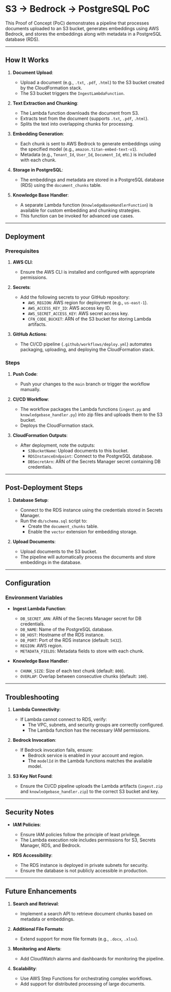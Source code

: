 # S3 -> Bedrock -> PostgreSQL PoC

This Proof of Concept (PoC) demonstrates a pipeline that processes documents uploaded to an S3 bucket, generates embeddings using AWS Bedrock, and stores the embeddings along with metadata in a PostgreSQL database (RDS).

---

## How It Works

1. **Document Upload**:
   - Upload a document (e.g., `.txt`, `.pdf`, `.html`) to the S3 bucket created by the CloudFormation stack.
   - The S3 bucket triggers the `IngestLambdaFunction`.

2. **Text Extraction and Chunking**:
   - The Lambda function downloads the document from S3.
   - Extracts text from the document (supports `.txt`, `.pdf`, `.html`).
   - Splits the text into overlapping chunks for processing.

3. **Embedding Generation**:
   - Each chunk is sent to AWS Bedrock to generate embeddings using the specified model (e.g., `amazon.titan-embed-text-v1`).
   - Metadata (e.g., `Tenant_Id`, `User_Id`, `Document_Id`, etc.) is included with each chunk.

4. **Storage in PostgreSQL**:
   - The embeddings and metadata are stored in a PostgreSQL database (RDS) using the `document_chunks` table.

5. **Knowledge Base Handler**:
   - A separate Lambda function (`KnowledgeBaseHandlerFunction`) is available for custom embedding and chunking strategies.
   - This function can be invoked for advanced use cases.

---

## Deployment

### Prerequisites

1. **AWS CLI**:
   - Ensure the AWS CLI is installed and configured with appropriate permissions.

2. **Secrets**:
   - Add the following secrets to your GitHub repository:
     - `AWS_REGION`: AWS region for deployment (e.g., `us-east-1`).
     - `AWS_ACCESS_KEY_ID`: AWS access key ID.
     - `AWS_SECRET_ACCESS_KEY`: AWS secret access key.
     - `CFN_CODE_BUCKET`: ARN of the S3 bucket for storing Lambda artifacts.

3. **GitHub Actions**:
   - The CI/CD pipeline (`.github/workflows/deploy.yml`) automates packaging, uploading, and deploying the CloudFormation stack.

### Steps

1. **Push Code**:
   - Push your changes to the `main` branch or trigger the workflow manually.

2. **CI/CD Workflow**:
   - The workflow packages the Lambda functions (`ingest.py` and `knowledgebase_handler.py`) into zip files and uploads them to the S3 bucket.
   - Deploys the CloudFormation stack.

3. **CloudFormation Outputs**:
   - After deployment, note the outputs:
     - `S3BucketName`: Upload documents to this bucket.
     - `RDSInstanceEndpoint`: Connect to the PostgreSQL database.
     - `DBSecretArn`: ARN of the Secrets Manager secret containing DB credentials.

---

## Post-Deployment Steps

1. **Database Setup**:
   - Connect to the RDS instance using the credentials stored in Secrets Manager.
   - Run the `db/schema.sql` script to:
     - Create the `document_chunks` table.
     - Enable the `vector` extension for embedding storage.

2. **Upload Documents**:
   - Upload documents to the S3 bucket.
   - The pipeline will automatically process the documents and store embeddings in the database.

---

## Configuration

### Environment Variables

- **Ingest Lambda Function**:
  - `DB_SECRET_ARN`: ARN of the Secrets Manager secret for DB credentials.
  - `DB_NAME`: Name of the PostgreSQL database.
  - `DB_HOST`: Hostname of the RDS instance.
  - `DB_PORT`: Port of the RDS instance (default: `5432`).
  - `REGION`: AWS region.
  - `METADATA_FIELDS`: Metadata fields to store with each chunk.

- **Knowledge Base Handler**:
  - `CHUNK_SIZE`: Size of each text chunk (default: `800`).
  - `OVERLAP`: Overlap between consecutive chunks (default: `100`).

---

## Troubleshooting

1. **Lambda Connectivity**:
   - If Lambda cannot connect to RDS, verify:
     - The VPC, subnets, and security groups are correctly configured.
     - The Lambda function has the necessary IAM permissions.

2. **Bedrock Invocation**:
   - If Bedrock invocation fails, ensure:
     - Bedrock service is enabled in your account and region.
     - The `modelId` in the Lambda functions matches the available model.

3. **S3 Key Not Found**:
   - Ensure the CI/CD pipeline uploads the Lambda artifacts (`ingest.zip` and `knowledgebase_handler.zip`) to the correct S3 bucket and key.

---

## Security Notes

- **IAM Policies**:
  - Ensure IAM policies follow the principle of least privilege.
  - The Lambda execution role includes permissions for S3, Secrets Manager, RDS, and Bedrock.

- **RDS Accessibility**:
  - The RDS instance is deployed in private subnets for security.
  - Ensure the database is not publicly accessible in production.

---

## Future Enhancements

1. **Search and Retrieval**:
   - Implement a search API to retrieve document chunks based on metadata or embeddings.

2. **Additional File Formats**:
   - Extend support for more file formats (e.g., `.docx`, `.xlsx`).

3. **Monitoring and Alerts**:
   - Add CloudWatch alarms and dashboards for monitoring the pipeline.

4. **Scalability**:
   - Use AWS Step Functions for orchestrating complex workflows.
   - Add support for distributed processing of large documents.